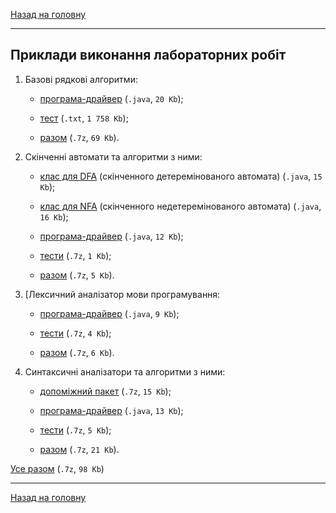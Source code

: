<!--RELEASE-->

[Назад на головну](../../README.md)

---

## Приклади виконання лабораторних робіт

1. Базові рядкові алгоритми:

	- [програма-драйвер](1/main.java) (`.java`, `20 Kb`);

	- [тест](1/test.txt) (`.txt`, `1 758 Kb`);

	- [разом](1.7z) (`.7z`, `69 Kb`).

2. Скінченні автомати та алгоритми з ними:

	- [клас для DFA](2/dfa.java) (скінченного детеремінованого автомата) 
		(`.java`, `15 Kb`);

	- [клас для NFA](2/nfa.java) (скінченного недетеремінованого автомата) 
		(`.java`, `16 Kb`);

	- [програма-драйвер](2/main.java) (`.java`, `12 Kb`);

	- [тести](2/tests.7z) (`.7z`, `1 Kb`);

	- [разом](2.7z) (`.7z`, `5 Kb`).

3. [Лексичний аналізатор мови програмування:

	- [програма-драйвер](3/main.java) (`.java`, `9 Kb`);

	- [тести](3/tests.7z) (`.7z`, `4 Kb`);

	- [разом](3.7z) (`.7z`, `6 Kb`).

4. Синтаксичні аналізатори та алгоритми з ними:

	- [допоміжний пакет](4/JavaTeacherLib.7z) (`.7z`, `15 Kb`);

	- [програма-драйвер](4/sysprogrammingmainalgorithm/SysProgrammingMainAlgorithm.java) 
		(`.java`, `13 Kb`);

	- [тести](4/tests.7z) (`.7z`, `5 Kb`);

	- [разом](4.7z) (`.7z`, `21 Kb`).

[Усе разом](examples.7z) (`.7z`, `98 Kb`)

---

[Назад на головну](../../README.md)